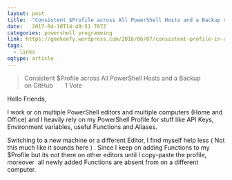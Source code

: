 ```yaml
---
layout: post 
title:  "Consistent $Profile across All PowerShell Hosts and a Backup on GitHub – Geekeefy" 
date:   2017-04-10T14:49:51.707Z 
categories: powershell programming
link: https://geekeefy.wordpress.com/2016/06/07/consistent-profile-in-all-ps-host-and-github/ 
tags:
  - links
ogtype: article 
---
```


> Consistent $Profile across All PowerShell Hosts and a Backup on GitHub
      1 Vote

Hello Friends,

I work or on multiple PowerShell editors and multiple computers (Home and Office) and I heavily rely on my PowerShell Profile for stuff like API Keys, Environment variables, useful Functions and Aliases.

Switching to a new machine or a different Editor, I find myself help less ( Not this much like it sounds here  ) . Since I keep on adding Functions to my $Profile but its not there on other editors until I copy-paste the profile, moreover  all newly added Functions are absent from on a different computer.